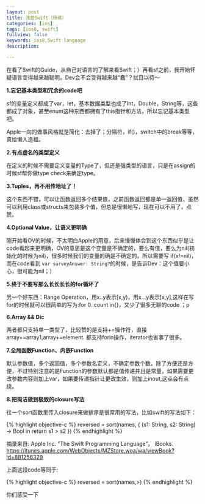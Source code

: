 ```yaml
---
layout: post
title: 浅尝Swift（待续）
categories: [ios]
tags: [ios8, swift]
fullview: false
keywords: ios8,Swift language
description: 

---
```


在看了Swift的Guide，从自己对语言的了解来看Swift；）再看sf之前，我开始怀疑语言变得越来越聪明，Dev会不会变得越来越“蠢”？拭目以待～

**1.忘记基本类型和冗余的code吧**

sf的变量定义都成了var，let，基本数据类型也成了Int，Double，String等，这些都成了对象，甚至enum这种东西都拥有了this指针和方法，所以忘记基本类型吧。

Apple一向的做事风格就是简化：去掉了；分隔符，if()，switch中的break等等，真给懒人造福。

**2.有点虚名的类型定义**

在定义的时候不需要定义变量的Type了，但还是强类型的语言，只是在assign的时候sf帮你做type check来确定type。

**3.Tuples，再不用传地址了！**

这个东西不错，可以让函数返回多个结果值，之前函数返回都是单一返回值，虽然可以利用class或structs来包装多个值，但总是很懒地写，现在可以不用了，点赞。

**4.Optional Value，让语义更明确**

刚开始看OV的时候，不太明白Apple的用意，后来慢慢体会到这个东西似乎是让code看起来更明确，OV的意思是这个变量是不确定的，要么有值，要么为nil(初始化的时候为nil)，很多时候我们的变量的确是不确定的，所以需要写 if(x!=nil)，而在code看到 `var surveyAnswer: String?`的时候，是告诉Dev：这个值要小心，很可能为nil；）

**5.终于不要写那么长长长长的for循环了**

另一个好东西：Range Operation，用x..y表示[x,y)，用x...y表示[x,y],这样在写for的时候就可以很简单的写为:for 0..count in{}，又少了很多无聊的code ；p

**6.Array && Dic**

两者都只支持单一类型了，比较赞的是支持+=操作符，直接 array+=array1,array+=element. 都支持forin操作，iterator也省事了很多。

**7.全局函数Function、内嵌Function**

默认参数值，多个返回值，多个参数名定义，不确定参数个数，除了方便还是方便，不过特别注意的是Function的参数默认都是值传递并且是常量，如果需要更改参数内容则加上var，如果要传递指针让更改生效，则加上inout,这点会有点绕。

**8.把简洁做到极致的closure写法**

往一个sort函数里传入closure来做排序是很常用的写法，比如swift的写法如下：

{% highlight objective-c %}
reversed = sort(names, { (s1: String, s2: String) -> Bool in
return s1 > s2
})
{% endhighlight %}

摘录来自: Apple Inc. “The Swift Programming Language”。 iBooks. https://itunes.apple.com/WebObjects/MZStore.woa/wa/viewBook?id=881256329

上面这段code等同于:

{% highlight objective-c %}
reversed = sort(names,>)
{% endhighlight %}

你们感受一下

